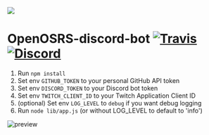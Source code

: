 ![](hhttps://i.imgur.com/OVRdQBz.png)
# OpenOSRS-discord-bot [![Travis](https://img.shields.io/travis/runelite-extended/runeliteplus-discord-bot.svg)](https://travis-ci.org/runelite-extended/runeliteplus-discord-bot) [![Discord](https://img.shields.io/discord/301497432909414422.svg)](https://discord.gg/HN5gf3m)

1. Run `npm install`
2. Set env `GITHUB_TOKEN` to your personal GitHub API token
3. Set env `DISCORD_TOKEN` to your Discord bot token
4. Set env `TWITCH_CLIENT_ID` to your Twitch Application Client ID
5. (optional) Set env `LOG_LEVEL` to `debug` if you want debug logging
6. Run `node lib/app.js` (or without LOG_LEVEL to default to 'info')

![preview](https://i.imgur.com/45plIKX.png)
